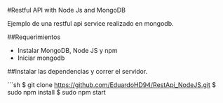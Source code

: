#Restful API with Node Js and MongoDB


Ejemplo de una restful api service realizado en mongodb.

##Requerimientos

 - Instalar MongoDB, Node JS y npm
 - Iniciar mongodb 

##Instalar las dependencias y correr el servidor.
 
 ´´´sh
 $ git clone https://github.com/EduardoHD94/RestApi_NodeJS.git
 $ sudo npm install
 $ sudo npm start
 ```
